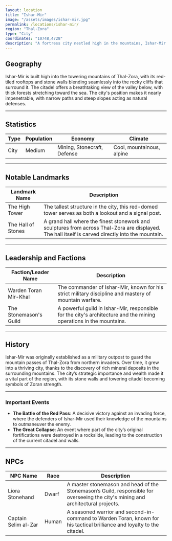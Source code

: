```yaml
---
layout: location
title: "Ishar-Mir"
image: "/assets/images/ishar-mir.jpg"
permalink: /locations/ishar-mir/
region: "Thal-Zora"
type: "City"
coordinates: "10748,4728"
description: "A fortress city nestled high in the mountains, Ishar-Mir stands as a testament to the strength of the Zoran people, with its towering stone walls and red-roofed citadel overlooking the valleys below."
---
```


## Geography

Ishar-Mir is built high into the towering mountains of Thal-Zora, with its red-tiled rooftops and stone walls blending seamlessly into the rocky cliffs that surround it. The citadel offers a breathtaking view of the valley below, with thick forests stretching toward the sea. The city's position makes it nearly impenetrable, with narrow paths and steep slopes acting as natural defenses.

---

## Statistics

| Type               | Population | Economy                      | Climate                     |
|--------------------|------------|------------------------------|-----------------------------|
| City    | Medium     | Mining, Stonecraft, Defense   | Cool, mountainous, alpine    |

---

## Notable Landmarks

| Landmark Name            | Description                                                                                     |
|--------------------------|-------------------------------------------------------------------------------------------------|
| The High Tower            | The tallest structure in the city, this red-domed tower serves as both a lookout and a signal post. |
| The Hall of Stones        | A grand hall where the finest stonework and sculptures from across Thal-Zora are displayed. The hall itself is carved directly into the mountain. |

---

## Leadership and Factions

| Faction/Leader Name       | Description                                                                                     |
|---------------------------|-------------------------------------------------------------------------------------------------|
| Warden Toran Mir-Khal      | The commander of Ishar-Mir, known for his strict military discipline and mastery of mountain warfare. |
| The Stonemason's Guild     | A powerful guild in Ishar-Mir, responsible for the city's architecture and the mining operations in the mountains. |

---

## History

Ishar-Mir was originally established as a military outpost to guard the mountain passes of Thal-Zora from northern invaders. Over time, it grew into a thriving city, thanks to the discovery of rich mineral deposits in the surrounding mountains. The city’s strategic importance and wealth made it a vital part of the region, with its stone walls and towering citadel becoming symbols of Zoran strength.

---

### Important Events

- **The Battle of the Red Pass**: A decisive victory against an invading force, where the defenders of Ishar-Mir used their knowledge of the mountains to outmaneuver the enemy.
- **The Great Collapse**: An event where part of the city’s original fortifications were destroyed in a rockslide, leading to the construction of the current citadel and walls.

---

## NPCs

| NPC Name             | Race     | Description                                           |
|----------------------|----------|-------------------------------------------------------|
| Liora Stonehand       | Dwarf    | A master stonemason and head of the Stonemason’s Guild, responsible for overseeing the city's mining and architectural projects. |
| Captain Selim al-Zar  | Human    | A seasoned warrior and second-in-command to Warden Toran, known for his tactical brilliance and loyalty to the citadel. |
